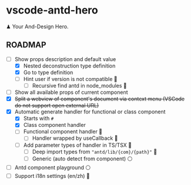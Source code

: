 # vscode-antd-hero

♟ Your And-Design Hero.

## ROADMAP

- [ ] Show props description and default value
  - [x] Nested deconstruction type definition
  - [x] Go to type definition
  - [ ] Hint user if version is not compatible 🔵
    - [ ] Recursive find antd in node_modules 🔵
- [ ] Show all available props of current component
- [x] ~~Split a webview of component's document via context menu (VSCode do not support open external URL)~~
- [x] Automatic generate handler for functional or class component
  - [x] Starts with `#`
  - [x] Class component handler
  - [ ] Functional component handler 🔵
    - [ ] Handler wrapped by useCallback 🔵
  - [ ] Add parameter types of handler in TS/TSX 🔵
    - [ ] Deep import types from `"antd/lib/{com}/{path}"` 🔵
    - [ ] Generic (auto detect from component) ⚪️
- [ ] Antd component playground ⚪️
- [ ] Support i18n settings (en/zh) 🔵
